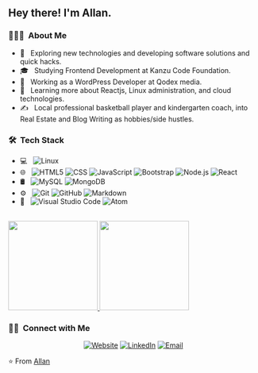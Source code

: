 <h2> Hey there! I'm Allan.</h2>

<h3> 👨🏻‍💻 &nbsp;About Me </h3>

- 🤔 &nbsp; Exploring new technologies and developing software solutions and quick hacks.
- 🎓 &nbsp; Studying Frontend Development at Kanzu Code Foundation.
- 💼 &nbsp; Working as a WordPress Developer at Qodex media.
- 🌱 &nbsp; Learning more about Reactjs, Linux administration, and cloud technologies.
- ✍️ &nbsp; Local professional basketball player and kindergarten coach, into Real Estate and Blog Writing as hobbies/side hustles.

<h3> 🛠 &nbsp;Tech Stack</h3>

- 💻 &nbsp;
  ![Linux](https://img.shields.io/badge/-Linux-333333?style=flat&logo=linux)
- 🌐 &nbsp;
  ![HTML5](https://img.shields.io/badge/-HTML5-333333?style=flat&logo=HTML5)
  ![CSS](https://img.shields.io/badge/-CSS-333333?style=flat&logo=CSS3&logoColor=1572B6)
  ![JavaScript](https://img.shields.io/badge/-JavaScript-333333?style=flat&logo=javascript)
  ![Bootstrap](https://img.shields.io/badge/-Bootstrap-333333?style=flat&logo=bootstrap&logoColor=563D7C)
  ![Node.js](https://img.shields.io/badge/-Node.js-333333?style=flat&logo=node.js)
  ![React](https://img.shields.io/badge/-React-333333?style=flat&logo=react)
- 🛢 &nbsp;
  ![MySQL](https://img.shields.io/badge/-MySQL-333333?style=flat&logo=mysql)
  ![MongoDB](https://img.shields.io/badge/-MongoDB-333333?style=flat&logo=mongodb)
- ⚙️ &nbsp;
  ![Git](https://img.shields.io/badge/-Git-333333?style=flat&logo=git)
  ![GitHub](https://img.shields.io/badge/-GitHub-333333?style=flat&logo=github)
  ![Markdown](https://img.shields.io/badge/-Markdown-333333?style=flat&logo=markdown)
- 🔧 &nbsp;
  ![Visual Studio Code](https://img.shields.io/badge/-Visual%20Studio%20Code-333333?style=flat&logo=visual-studio-code&logoColor=007ACC)
  ![Atom](https://img.shields.io/badge/-Atom-333333?style=flat&logo=atom)


<br/>

<a href="https://github.com/AVS1508">
  <img height="180em" src="https://github-readme-stats.vercel.app/api?username=nandala-allan&theme=buefy&show_icons=true" />
  <img height="180em" src="https://github-readme-stats.vercel.app/api/top-langs/?username=nandala-allan&theme=buefy&layout=compact" />
</a>

<br/>

<h3> 🤝🏻 &nbsp;Connect with Me </h3>

<p align="center">
<a href="https://allan-nandala.netlify.app/"><img alt="Website" src="https://img.shields.io/badge/Google%20Chrome-4285F4?style=for-the-badge&logo=GoogleChrome&logoColor=white"></a>
<a href="https://www.linkedin.com/in/allan-nandala-47a51ab2/"><img alt="LinkedIn" src="https://img.shields.io/badge/LinkedIn-allan-nandala-47a51ab2%20Vikram%20Singh-blue?style=flat-square&logo=linkedin"></a>
<a href="mailto:andala63@gmail.com"><img alt="Email" src="https://img.shields.io/badge/Email-andala63@gmail.com-blue?style=flat-square&logo=gmail"></a>
</p>

⭐️ From [Allan](https://github.com/nandala-allan)
